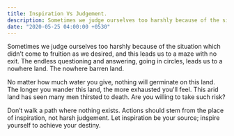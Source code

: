 ```yaml
---
title: Inspiration Vs Judgement.
description: Sometimes we judge ourselves too harshly because of the situation which didn’t come to fruition as we desired, and this leads us to a maze with no exit. The endless questioning and answering, going in circles, leads us to a nowhere land. The nowhere barren land.
date: "2020-05-25 04:00:00 +0530"
---
```


Sometimes we judge ourselves too harshly because of the situation which didn’t come to fruition as we desired, and this leads us to a maze with no exit. The endless questioning and answering, going in circles, leads us to a nowhere land. The nowhere barren land.

No matter how much water you give, nothing will germinate on this land. The longer you wander this land, the more exhausted you'll feel. This arid land has seen many men thirsted to death. Are you willing to take such risk?

Don’t walk a path where nothing exists. Actions should stem from the place of inspiration, not harsh judgement. Let inspiration be your source; inspire yourself to achieve your destiny.
